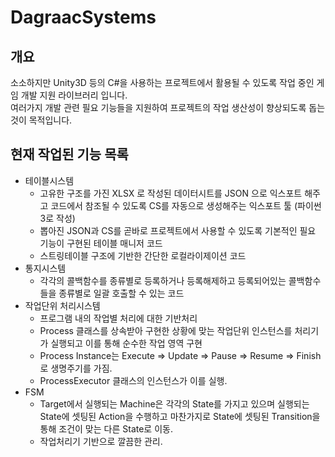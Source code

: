 # DagraacSystems

## 개요  
소소하지만 Unity3D 등의 C#을 사용하는 프로젝트에서 활용될 수 있도록 작업 중인 게임 개발 지원 라이브러리 입니다.  
여러가지 개발 관련 필요 기능들을 지원하여 프로젝트의 작업 생산성이 향상되도록 돕는 것이 목적입니다.  

## 현재 작업된 기능 목록
* 테이블시스템
  * 고유한 구조를 가진 XLSX 로 작성된 데이터시트를 JSON 으로 익스포트 해주고 코드에서 참조될 수 있도록 CS를 자동으로 생성해주는 익스포트 툴 (파이썬3로 작성)
  * 뽑아진 JSON과 CS를 곧바로 프로젝트에서 사용할 수 있도록 기본적인 필요 기능이 구현된 테이블 매니저 코드
  * 스트링테이블 구조에 기반한 간단한 로컬라이제이션 코드
* 통지시스템
  * 각각의 콜백함수를 종류별로 등록하거나 등록해제하고 등록되어있는 콜백함수들을 종류별로 일괄 호출할 수 있는 코드
* 작업단위 처리시스템
  * 프로그램 내의 작업별 처리에 대한 기반처리
  * Process 클래스를 상속받아 구현한 상황에 맞는 작업단위 인스턴스를 처리기가 실행되고 이를 통해 순수한 작업 영역 구현
  * Process Instance는 Execute => Update => Pause => Resume => Finish 로 생명주기를 가짐.
  * ProcessExecutor 클래스의 인스턴스가 이를 실행.
* FSM
  * Target에서 실행되는 Machine은 각각의 State를 가지고 있으며 실행되는 State에 셋팅된 Action을 수행하고 마찬가지로 State에 셋팅된 Transition을 통해 조건이 맞는 다른 State로 이동.
  * 작업처리기 기반으로 깔끔한 관리.
